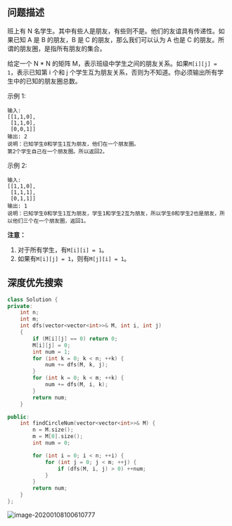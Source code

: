 ## 问题描述

班上有 N 名学生。其中有些人是朋友，有些则不是。他们的友谊具有传递性。如果已知 A 是 B 的朋友，B 是 C 的朋友，那么我们可以认为 A 也是 C 的朋友。所谓的朋友圈，是指所有朋友的集合。

给定一个 N * N 的矩阵 M，表示班级中学生之间的朋友关系。如果`M[i][j] = 1`，表示已知第 i 个和 j 个学生互为朋友关系，否则为不知道。你必须输出所有学生中的已知的朋友圈总数。

示例 1:

```
输入: 
[[1,1,0],
 [1,1,0],
 [0,0,1]]
输出: 2 
说明：已知学生0和学生1互为朋友，他们在一个朋友圈。
第2个学生自己在一个朋友圈。所以返回2。
```

示例 2:

```
输入: 
[[1,1,0],
 [1,1,1],
 [0,1,1]]
输出: 1
说明：已知学生0和学生1互为朋友，学生1和学生2互为朋友，所以学生0和学生2也是朋友，所以他们三个在一个朋友圈，返回1。
```

**注意：**

1. 对于所有学生，有`M[i][i] = 1`。
2. 如果有`M[i][j] = 1`，则有`M[j][i] = 1`。



## 深度优先搜索

```C++
class Solution {
private:
    int n;
    int m;
    int dfs(vector<vector<int>>& M, int i, int j)
    {
        if (M[i][j] == 0) return 0;
        M[i][j] = 0;
        int num = 1;
        for (int k = 0; k < n; ++k) {
            num += dfs(M, k, j);
        }
        for (int k = 0; k < m; ++k) {
            num += dfs(M, i, k);
        }
        return num;
    }

public:
    int findCircleNum(vector<vector<int>>& M) {
        n = M.size();
        m = M[0].size();
        int num = 0;

        for (int i = 0; i < n; ++i) {
            for (int j = 0; j < m; ++j) {
                if (dfs(M, i, j) > 0) ++num;
            }
        }
        return num;
    }
};
```

![image-20200108100610777](../../../assets/image-20200108100610777.png)

